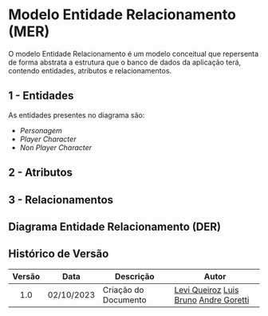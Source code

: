 # Modelo Entidade Relacionamento (MER)

O modelo Entidade Relacionamento é um modelo conceitual que repersenta de forma abstrata a estrutura que o banco de dados da aplicação terá, contendo entidades, atributos e relacionamentos.


## 1 - Entidades

As entidades presentes no diagrama são:

 - *Personagem*
 - *Player Character*
 - *Non Player Character*

## 2 - Atributos

## 3 - Relacionamentos

## Diagrama Entidade Relacionamento (DER)

## Histórico de Versão

| Versão | Data | Descrição | Autor |
| :-----: | :------: | ------- | -------- |
| 1.0 | 02/10/2023 | Criação do Documento | [Levi Queiroz](https://github.com/LeviQ27) [Luis Bruno](https://github.com/lbrunofidelis) [Andre Goretti](https://github.com/AGoretti) |